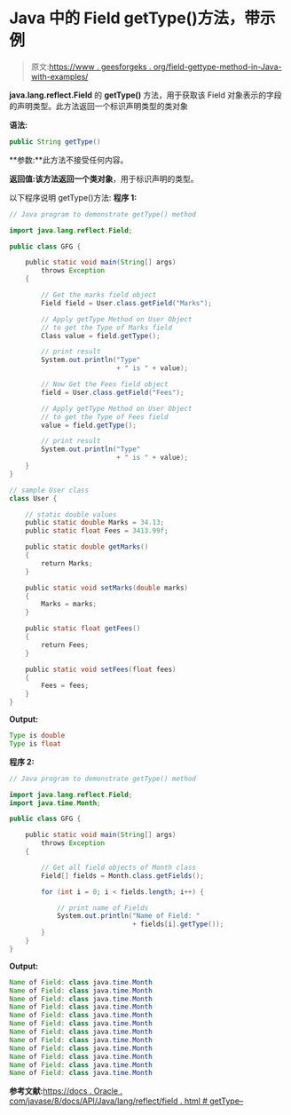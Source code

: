 # Java 中的 Field getType()方法，带示例

> 原文:[https://www . geesforgeks . org/field-gettype-method-in-Java-with-examples/](https://www.geeksforgeeks.org/field-gettype-method-in-java-with-examples/)

**java.lang.reflect.Field** 的 **getType()** 方法，用于获取该 Field 对象表示的字段的声明类型。此方法返回一个标识声明类型的类对象

**语法:**

```java
public String getType()

```

**参数:**此方法不接受任何内容。

**返回值:**该方法返回一个**类对象**，用于标识声明的类型。

以下程序说明 getType()方法:
**程序 1:**

```java
// Java program to demonstrate getType() method

import java.lang.reflect.Field;

public class GFG {

    public static void main(String[] args)
        throws Exception
    {

        // Get the marks field object
        Field field = User.class.getField("Marks");

        // Apply getType Method on User Object
        // to get the Type of Marks field
        Class value = field.getType();

        // print result
        System.out.println("Type"
                           + " is " + value);

        // Now Get the Fees field object
        field = User.class.getField("Fees");

        // Apply getType Method on User Object
        // to get the Type of Fees field
        value = field.getType();

        // print result
        System.out.println("Type"
                           + " is " + value);
    }
}

// sample User class
class User {

    // static double values
    public static double Marks = 34.13;
    public static float Fees = 3413.99f;

    public static double getMarks()
    {
        return Marks;
    }

    public static void setMarks(double marks)
    {
        Marks = marks;
    }

    public static float getFees()
    {
        return Fees;
    }

    public static void setFees(float fees)
    {
        Fees = fees;
    }
}
```

**Output:**

```java
Type is double
Type is float

```

**程序 2:**

```java
// Java program to demonstrate getType() method

import java.lang.reflect.Field;
import java.time.Month;

public class GFG {

    public static void main(String[] args)
        throws Exception
    {

        // Get all field objects of Month class
        Field[] fields = Month.class.getFields();

        for (int i = 0; i < fields.length; i++) {

            // print name of Fields
            System.out.println("Name of Field: "
                               + fields[i].getType());
        }
    }
}
```

**Output:**

```java
Name of Field: class java.time.Month
Name of Field: class java.time.Month
Name of Field: class java.time.Month
Name of Field: class java.time.Month
Name of Field: class java.time.Month
Name of Field: class java.time.Month
Name of Field: class java.time.Month
Name of Field: class java.time.Month
Name of Field: class java.time.Month
Name of Field: class java.time.Month
Name of Field: class java.time.Month
Name of Field: class java.time.Month

```

**参考文献:**[https://docs . Oracle . com/javase/8/docs/API/Java/lang/reflect/field . html # getType–](https://docs.oracle.com/javase/8/docs/api/java/lang/reflect/Field.html#getType--)
